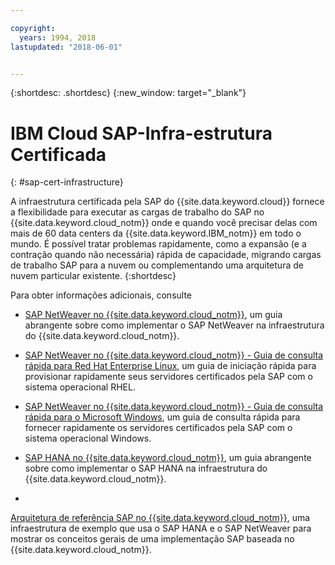 ```yaml
---

copyright:
  years: 1994, 2018
lastupdated: "2018-06-01"


---
```


{:shortdesc: .shortdesc}
{:new_window: target="_blank"}

# IBM Cloud SAP-Infra-estrutura Certificada
{: #sap-cert-infrastructure}

A infraestrutura certificada pela SAP do {{site.data.keyword.cloud}} fornece a flexibilidade para executar as cargas de
trabalho do SAP no {{site.data.keyword.cloud_notm}} onde e quando você precisar delas com mais de 60 data centers da
{{site.data.keyword.IBM_notm}} em todo o mundo. É possível tratar problemas rapidamente, como a expansão (e a contração quando não necessária) rápida de capacidade, migrando cargas de trabalho SAP para a nuvem ou complementando uma arquitetura de nuvem particular existente.
{:shortdesc}

Para obter informações adicionais, consulte

  * [SAP NetWeaver no {{site.data.keyword.cloud_notm}}](https://console.bluemix.net/docs/infrastructure/sap-netweaver/sap-index.html#getting-started), um guia abrangente sobre como implementar o SAP NetWeaver na infraestrutura do {{site.data.keyword.cloud_notm}}.
  * [SAP NetWeaver no {{site.data.keyword.cloud_notm}} - Guia de consulta rápida para Red Hat Enterprise Linux](https://console.bluemix.net/docs/infrastructure/sap-netweaver-rhel-qrg/rhel-index.html#getting-started), um guia de iniciação rápida para provisionar rapidamente seus servidores certificados pela SAP com o sistema operacional RHEL.
  * [SAP
NetWeaver no {{site.data.keyword.cloud_notm}} - Guia de consulta rápida para o Microsoft Windows](https://console.bluemix.net/docs/infrastructure/sap-netweaver-ms-qrg/ms-index.html#getting-started), um guia de consulta
rápida para fornecer rapidamente os servidores certificados pela SAP com o sistema operacional Windows.

  * [SAP HANA no {{site.data.keyword.cloud_notm}}](https://console.bluemix.net/docs/infrastructure/sap-hana/hana-index.html#getting-started), um guia abrangente sobre como implementar o SAP HANA na infraestrutura do {{site.data.keyword.cloud_notm}}.

  *
[Arquitetura
de referência SAP no {{site.data.keyword.cloud_notm}}](https://console.bluemix.net/docs/infrastructure/sap-reference-architecture/sap-ra-index.html#getting-started), uma infraestrutura de exemplo que usa o SAP HANA e o SAP
NetWeaver para mostrar os conceitos gerais de uma implementação SAP baseada no {{site.data.keyword.cloud_notm}}.
